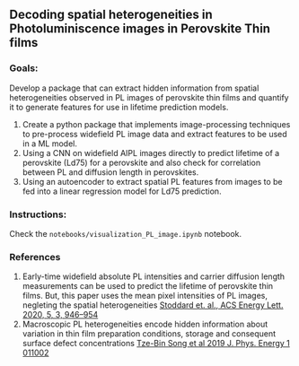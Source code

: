 ## Decoding spatial heterogeneities in Photoluminiscence images in Perovskite Thin films

### Goals:
Develop a package that can extract hidden information from spatial heterogeneities observed in PL images of perovskite thin films and quantify it to generate features for use in lifetime prediction models.

1. Create a python package that implements image-processing techniques to pre-process widefield PL image data and extract features to be used in a ML model.
2. Using a CNN on widefield AIPL images directly to predict lifetime of a perovskite (Ld75) for a perovskite and also check for correlation between PL and diffusion length in perovskites.
3. Using an autoencoder to extract spatial PL features from images to be fed into a linear regression model for Ld75 prediction.

### Instructions:
Check the `notebooks/visualization_PL_image.ipynb` notebook.

### References
1. Early-time widefield absolute PL intensities and carrier diffusion length measurements can be used to predict the lifetime of perovskite thin films. But, this paper uses the mean pixel intensities of PL images, negleting the spatial heterogeneities [Stoddard et. al., ACS Energy Lett. 2020, 5, 3, 946–954](https://pubs.acs.org/doi/10.1021/acsenergylett.0c00164)
2. Macroscopic PL heterogeneities encode hidden information about variation in thin film preparation conditions, storage and consequent surface defect concentrations [Tze-Bin Song et al 2019 J. Phys. Energy 1 011002](https://iopscience.iop.org/article/10.1088/2515-7655/aaeee5)
